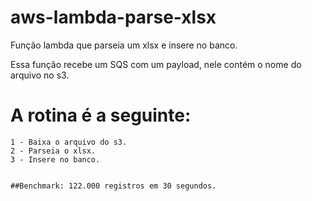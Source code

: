 # aws-lambda-parse-xlsx
Função lambda que parseia um xlsx e insere no banco.


Essa função recebe um SQS com um payload, nele contém o nome do arquivo no s3.

# A rotina é a seguinte:

```
1 - Baixa o arquivo do s3.
2 - Parseia o xlsx.
3 - Insere no banco.


##Benchmark: 122.000 registros em 30 segundos.
